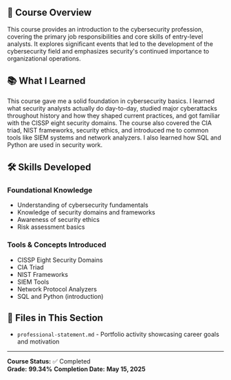 
## 📖 Course Overview

This course provides an introduction to the cybersecurity profession, covering the primary job responsibilities and core skills of entry-level analysts. It explores significant events that led to the development of the cybersecurity field and emphasizes security's continued importance to organizational operations.

## 📚 What I Learned

This course gave me a solid foundation in cybersecurity basics. I learned what security analysts actually do day-to-day, studied major cyberattacks throughout history and how they shaped current practices, and got familiar with the CISSP eight security domains. The course also covered the CIA triad, NIST frameworks, security ethics, and introduced me to common tools like SIEM systems and network analyzers. I also learned how SQL and Python are used in security work.

## 🛠️ Skills Developed

### Foundational Knowledge

- Understanding of cybersecurity fundamentals
- Knowledge of security domains and frameworks
- Awareness of security ethics
- Risk assessment basics

### Tools & Concepts Introduced

- CISSP Eight Security Domains
- CIA Triad
- NIST Frameworks
- SIEM Tools
- Network Protocol Analyzers
- SQL and Python (introduction)

## 📁 Files in This Section

- `professional-statement.md` - Portfolio activity showcasing career goals and motivation

---

**Course Status:** ✅ Completed  
**Grade:** **99.34%**
**Completion Date:** **May 15, 2025**
